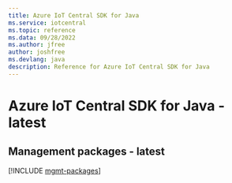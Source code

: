 ```yaml
---
title: Azure IoT Central SDK for Java
ms.service: iotcentral
ms.topic: reference
ms.data: 09/28/2022
ms.author: jfree
author: joshfree
ms.devlang: java
description: Reference for Azure IoT Central SDK for Java
---
```

# Azure IoT Central SDK for Java - latest

## Management packages - latest
[!INCLUDE [mgmt-packages](iot-central-mgmt-index.md)]